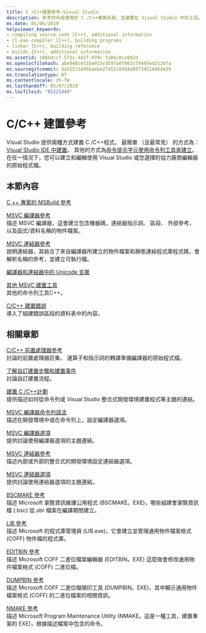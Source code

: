 ```yaml
---
title: C /C++建置參考-Visual Studio
description: 參考的內容適用於 C /C++專案系統，並建置在 Visual Studio 中的工具。
ms.date: 05/06/2019
helpviewer_keywords:
- compiling source code [C++], additional information
- cl.exe compiler [C++], building programs
- linker [C++], building reference
- builds [C++], additional information
ms.assetid: 100b4ccf-572c-4d1f-970c-fa0bc0cc0d2d
ms.openlocfilehash: abe946ce516e915cd597a0f863c5949fed212bfa
ms.sourcegitcommit: da32511dd5baebe27451c0458a95f345144bd439
ms.translationtype: HT
ms.contentlocale: zh-TW
ms.lasthandoff: 05/07/2019
ms.locfileid: "65221449"
---
```

# <a name="cc-building-reference"></a>C/C++ 建置參考

Visual Studio 提供兩種方式建置 C /C++程式。 最簡單 （且最常見） 的方式為： [Visual Studio IDE 中建置](../creating-and-managing-visual-cpp-projects.md)。 其他的方式為[命令提示字元使用命令列工具來建立](../building-on-the-command-line.md)。 在任一情況下，您可以建立和編輯使用 Visual Studio 或您選擇的協力廠商編輯器的原始程式檔。

## <a name="in-this-section"></a>本節內容

[C ++ 專案的 MSBuild 參考](msbuild-visual-cpp-overview.md)

[MSVC 編譯器參考](compiling-a-c-cpp-program.md)<br/>
描述 MSVC 編譯器，這會建立包含機器碼，連結器指示詞、 區段、 外部參考，以及函式/資料名稱的物件檔案。

[MSVC 連結器參考](linking.md)<br/>
說明連結器，其結合了來自編譯器所建立的物件檔案和靜態連結程式庫程式碼，會解析名稱的參考，並建立可執行檔。

[編譯器和連結器中的 Unicode 支援](unicode-support-in-the-compiler-and-linker.md)

[其他 MSVC 建置工具](c-cpp-build-tools.md)<br/>
其他的命令列工具C++。

[C/C++ 建置錯誤](../../error-messages/compiler-errors-1/c-cpp-build-errors.md)<br/>
導入了組建錯誤區段的資料表中的內容。

## <a name="related-sections"></a>相關章節

[C/C++ 前置處理器參考](../../preprocessor/c-cpp-preprocessor-reference.md)<br/>
討論的前置處理器巨集、 運算子和指示詞的轉譯準備編譯器的原始程式檔。

[了解自訂建置步驟和建置事件](../understanding-custom-build-steps-and-build-events.md)<br/>
討論自訂建置流程。

[建置 C /C++計劃](../projects-and-build-systems-cpp.md)<br/>
提供描述如何從命令列或 Visual Studio 整合式開發環境建置程式等主題的連結。

[MSVC 編譯器命令列語法](compiler-command-line-syntax.md)<br/>
描述在開發環境中或在命令列上，設定編譯器選項。

[MSVC 編譯器選項](compiler-options.md)<br/>
提供討論使用編譯器選項的主題連結。

[MSVC 連結器參考](linking.md)<br/>
描述內部或外部的整合式的開發環境設定連結器選項。

[MSVC 連結器選項](linker-options.md)<br/>
提供討論使用連結器選項的主題連結。

[BSCMAKE 參考](bscmake-reference.md)<br/>
描述 Microsoft 瀏覽資訊維護公用程式 (BSCMAKE。EXE)，哪些組建會瀏覽資訊檔 (.bsc) 從.sbr 檔案在編譯期間建立。

[LIB 參考](lib-reference.md)<br/>
描述 Microsoft 的程式庫管理員 (LIB.exe)，它會建立並管理通用物件檔案格式 (COFF) 物件檔的程式庫。

[EDITBIN 參考](editbin-reference.md)<br/>
描述 Microsoft COFF 二進位檔案編輯器 (EDITBIN。EXE) 這麼做會修改通用物件檔案格式 (COFF) 二進位檔。

[DUMPBIN 參考](dumpbin-reference.md)<br/>
描述 Microsoft COFF 二進位檔傾印工具 (DUMPBIN。EXE)，其中顯示通用物件檔案格式 (COFF) 的二進位檔案的相關資訊。

[NMAKE 參考](nmake-reference.md)<br/>
描述 Microsoft Program Maintenance Utility (NMAKE。這是一種工具，建置專案的 EXE)，根據描述檔案中包含的命令。
